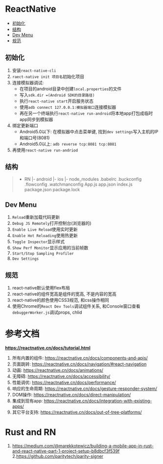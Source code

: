 # ReactNative
<!-- TOC -->

- [初始化](#初始化)
- [结构](#结构)
- [Dev Menu](#dev-menu)
- [规范](#规范)

<!-- /TOC -->

## 初始化
1. 安装`react-native-cli`
2. `raect-native init 项目名`初始化项目
3. 连接模拟器调试:
    - 在项目的android目录中创建`local.properties`的文件
    - 写入`sdk.dir =(Android SDK的目录路径)`
    - 执行`react-native start`开启服务状态
    - 使用`adb connect 127.0.0.1:模拟器端口`连接模拟器
    - 再在另一个终端执行`react-native run-android`将本地app打包成临时app同步到模拟器
4. 绑定更新端口
    - Android5.0以下: 在模拟器中点击菜单键, 找到`dev settings`写入主机的IP和端口号(8081)
    - Android5.0以上: `adb reverse tcp:8081 tcp:8081` 
5. 再使用`react-native run-andriod`

## 结构
> - RN
>   |- android
>   |- ios
>   |- node_modules
>   .babelrc
>   .buckconfig
>   .flowconfig
>   .watchmanconfig
>   App.js
>   app.json
>   index.js
>   package.json
>   package.lock

## Dev Menu
1. `Reload`重新加载代码更新
2. `Debug JS Remotely`打开控制台(浏览器的)
3. `Enable Live Reload`使用实时更新
4. `Enable Hot Reloading`使用热更新
5. `Toggle Inspector`显示样式
6. `Show Perf Monitor`显示应用的当前帧数
7. `Start/Stop Sampling Profiler`
8. `Dev Settings`

## 规范
1. react-native默认使用flex布局
2. react-native的组件宽高是组件的宽高, 不是内容的宽高
3. react-native的颜色使用CSS3规范, 和css操作相同
4. 使用Chrome的`React Dev Tools`调试组件关系, 和Console窗口查看`debuggerWorker.js`调试props, chlid

# 参考文档
**https://reactnative.cn/docs/tutorial.html**

1. 所有内置的组件: https://reactnative.cn/docs/components-and-apis/
2. 页面跳转: https://reactnative.cn/docs/navigation/#react-navigation
3. 动画: https://reactnative.cn/docs/animations/
4. 无障碍: https://reactnative.cn/docs/accessibility/
5. 性能调优: https://reactnative.cn/docs/performance/
6. 响应的生命周期: https://reactnative.cn/docs/gesture-responder-system/
7. DOM操作: https://reactnative.cn/docs/direct-manipulation/
8. 集成到现有app: https://reactnative.cn/docs/integration-with-existing-apps/
9. 其它平台支持: https://reactnative.cn/docs/out-of-tree-platforms/

# Rust and RN

1. https://medium.com/@marekkotewicz/building-a-mobile-app-in-rust-and-react-native-part-1-project-setup-b8dbcf3f539f
2.https://github.com/paritytech/parity-signer
